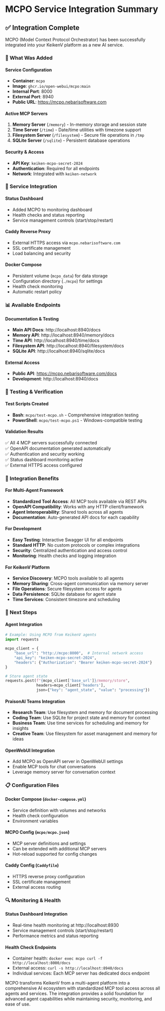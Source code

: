 # MCPO Service Integration Summary

## ✅ Integration Complete

MCPO (Model Context Protocol Orchestrator) has been successfully integrated into your KeikenV platform as a new AI service.

### 🚀 What Was Added

#### **Service Configuration**
- **Container**: `mcpo` 
- **Image**: `ghcr.io/open-webui/mcpo:main`
- **Internal Port**: 8000
- **External Port**: 8940
- **Public URL**: https://mcpo.nebarisoftware.com

#### **Active MCP Servers**
1. **Memory Server** (`/memory`) - In-memory storage and session state
2. **Time Server** (`/time`) - Date/time utilities with timezone support  
3. **Filesystem Server** (`/filesystem`) - Secure file operations in `/tmp`
4. **SQLite Server** (`/sqlite`) - Persistent database operations

#### **Security & Access**
- **API Key**: `keiken-mcpo-secret-2024`
- **Authentication**: Required for all endpoints
- **Network**: Integrated with `keiken-network`

### 🔧 Service Integration

#### **Status Dashboard**
- Added MCPO to monitoring dashboard
- Health checks and status reporting
- Service management controls (start/stop/restart)

#### **Caddy Reverse Proxy** 
- External HTTPS access via `mcpo.nebarisoftware.com`
- SSL certificate management
- Load balancing and security

#### **Docker Compose**
- Persistent volume (`mcpo_data`) for data storage
- Configuration directory (`./mcpo`) for settings
- Health check monitoring
- Automatic restart policy

### 📊 Available Endpoints

#### **Documentation & Testing**
- **Main API Docs**: http://localhost:8940/docs
- **Memory API**: http://localhost:8940/memory/docs  
- **Time API**: http://localhost:8940/time/docs
- **Filesystem API**: http://localhost:8940/filesystem/docs
- **SQLite API**: http://localhost:8940/sqlite/docs

#### **External Access**
- **Public API**: https://mcpo.nebarisoftware.com/docs
- **Development**: http://localhost:8940/docs

### 🧪 Testing & Verification

#### **Test Scripts Created**
- **Bash**: `mcpo/test-mcpo.sh` - Comprehensive integration testing
- **PowerShell**: `mcpo/test-mcpo.ps1` - Windows-compatible testing

#### **Validation Results**
✅ All 4 MCP servers successfully connected  
✅ OpenAPI documentation generated automatically  
✅ Authentication and security working  
✅ Status dashboard monitoring active  
✅ External HTTPS access configured  

### 🎯 Integration Benefits

#### **For Multi-Agent Framework**
- **Standardized Tool Access**: All MCP tools available via REST APIs
- **OpenAPI Compatibility**: Works with any HTTP client/framework  
- **Agent Interoperability**: Shared tools across all agents
- **Documentation**: Auto-generated API docs for each capability

#### **For Development**
- **Easy Testing**: Interactive Swagger UI for all endpoints
- **Standard HTTP**: No custom protocols or complex integrations
- **Security**: Centralized authentication and access control
- **Monitoring**: Health checks and logging integration

#### **For KeikenV Platform**
- **Service Discovery**: MCPO tools available to all agents
- **Memory Sharing**: Cross-agent communication via memory server
- **File Operations**: Secure filesystem access for agents
- **Data Persistence**: SQLite database for agent state
- **Time Services**: Consistent timezone and scheduling

### 🚀 Next Steps

#### **Agent Integration**
```python
# Example: Using MCPO from KeikenV agents
import requests

mcpo_client = {
    "base_url": "http://mcpo:8000",  # Internal network access
    "api_key": "keiken-mcpo-secret-2024",
    "headers": {"Authorization": "Bearer keiken-mcpo-secret-2024"}
}

# Store agent state
requests.post(f"{mcpo_client['base_url']}/memory/store", 
              headers=mcpo_client['headers'],
              json={"key": "agent_state", "value": "processing"})
```

#### **PraisonAI Teams Integration**
- **Research Team**: Use filesystem and memory for document processing
- **Coding Team**: Use SQLite for project state and memory for context
- **Business Team**: Use time services for scheduling and memory for insights
- **Creative Team**: Use filesystem for asset management and memory for ideas

#### **OpenWebUI Integration** 
- Add MCPO as OpenAPI server in OpenWebUI settings
- Enable MCP tools for chat conversations
- Leverage memory server for conversation context

### 📋 Configuration Files

#### **Docker Compose** (`docker-compose.yml`)
- Service definition with volumes and networks
- Health check configuration
- Environment variables

#### **MCPO Config** (`mcpo/mcpo.json`) 
- MCP server definitions and settings
- Can be extended with additional MCP servers
- Hot-reload supported for config changes

#### **Caddy Config** (`Caddyfile`)
- HTTPS reverse proxy configuration  
- SSL certificate management
- External access routing

### 🔍 Monitoring & Health

#### **Status Dashboard Integration**
- Real-time health monitoring at http://localhost:8930
- Service management controls (start/stop/restart)
- Performance metrics and status reporting

#### **Health Check Endpoints**
- Container health: `docker exec mcpo curl -f http://localhost:8000/docs`
- External access: `curl -s http://localhost:8940/docs`
- Individual services: Each MCP server has dedicated docs endpoint

MCPO transforms KeikenV from a multi-agent platform into a comprehensive AI ecosystem with standardized MCP tool access across all agents and services. The integration provides a solid foundation for advanced agent capabilities while maintaining security, monitoring, and ease of use.